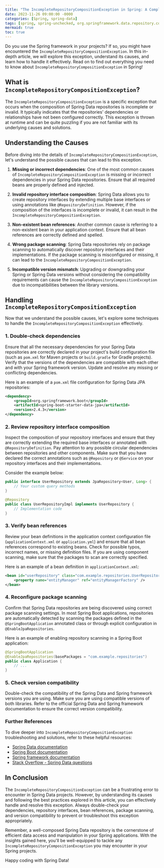 ```yaml
---
title: "The IncompleteRepositoryCompositionException in Spring: A Complete Guide"
date: 2023-11-26 09:00:00 -0000
categories: [Spring, spring-data]
tags: [spring, spring-unchecked, org.springframework.data.repository.core.support]
mermaid: true
toc: true
---
```



Do you use the Spring framework in your projects? If so, you might have encountered the `IncompleteRepositoryCompositionException`. In this in-depth article, we will explore this exception, understand its causes, and learn how to handle it effectively. Read on to find out everything you need to know about `IncompleteRepositoryCompositionException` in Spring!

## What is `IncompleteRepositoryCompositionException`?

The `IncompleteRepositoryCompositionException` is a specific exception that occurs when the composition of Spring Data repositories is incomplete or invalid. It typically indicates that the repositories' dependencies or relationships have not been configured correctly. This exception is thrown at runtime and can be quite puzzling if you are not familiar with its underlying causes and solutions.

## Understanding the Causes

Before diving into the details of `IncompleteRepositoryCompositionException`, let's understand the possible causes that can lead to this exception.

1. **Missing or incorrect dependencies**: One of the most common causes of `IncompleteRepositoryCompositionException` is missing or incorrect dependencies in your Spring Data repositories. Ensure that all required beans are properly defined and injected.

2. **Invalid repository interface composition**: Spring Data allows you to create repository interfaces by extending multiple base interfaces or using annotations like `@RepositoryDefinition`. However, if the composition of the interfaces is incomplete or invalid, it can result in the `IncompleteRepositoryCompositionException`.

3. **Non-existent bean references**: Another common cause is referring to a non-existent bean in your application context. Ensure that all bean references are correctly defined and spelled.

4. **Wrong package scanning**: Spring Data repositories rely on package scanning to automatically discover repository interfaces and their implementations. If the package scanning is misconfigured or missing, it can lead to the `IncompleteRepositoryCompositionException`.

5. **Incompatible version mismatch**: Upgrading or downgrading your Spring or Spring Data versions without considering the compatibility requirements can cause the `IncompleteRepositoryCompositionException` due to incompatibilities between the library versions.

## Handling `IncompleteRepositoryCompositionException`

Now that we understand the possible causes, let's explore some techniques to handle the `IncompleteRepositoryCompositionException` effectively.

### 1. Double-check dependencies

Ensure that all the necessary dependencies for your Spring Data repositories are correctly declared in your project's build configuration file (such as `pom.xml` for Maven projects or `build.gradle` for Gradle projects). Verify that the versions of the dependencies are compatible with each other and with your Spring framework version. Update and resolve any missing or conflicting dependencies.

Here is an example of a `pom.xml` file configuration for Spring Data JPA repositories:

```xml
<dependency>
    <groupId>org.springframework.boot</groupId>
    <artifactId>spring-boot-starter-data-jpa</artifactId>
    <version>2.4.3</version>
</dependency>
```

### 2. Review repository interface composition

Inspect the composition of your repository interfaces and ensure that they are correctly extending the required base interfaces or annotated with `@RepositoryDefinition`. Pay attention to any possible circular dependencies between repositories and other components. Make sure that you have declared the correct annotations such as `@Repository` or `@Service` on your repository interfaces and their implementations.

Consider the example below:

```java
public interface UserRepository extends JpaRepository<User, Long> {
    // Your custom query methods
}

@Repository
public class UserRepositoryImpl implements UserRepository {
    // Implementation code
}
```

### 3. Verify bean references

Review your bean definitions in the application context configuration file (`applicationContext.xml` or `application.yml`) and ensure that all bean references correspond to existing beans. Check for possible typos, incorrect names, or missing definition files. If you are using component scanning, make sure that the packages to scan are correctly specified.

Here is an example of a bean definition in `applicationContext.xml`:

```xml
<bean id="userRepository" class="com.example.repositories.UserRepositoryImpl">
    <property name="entityManager" ref="entityManagerFactory" />
</bean>
```

### 4. Reconfigure package scanning

Confirm that Spring Data repositories are being discovered using correct package scanning settings. In most Spring Boot applications, repositories are automatically detected by scanning the packages defined in the `@SpringBootApplication` annotated class or through explicit configuration in `@EnableJpaRepositories`.

Here is an example of enabling repository scanning in a Spring Boot application:

```java
@SpringBootApplication
@EnableJpaRepositories(basePackages = "com.example.repositories")
public class Application {
    // ...
}
```

### 5. Check version compatibility

Double-check the compatibility of the Spring Data and Spring framework versions you are using. Make sure you are using compatible versions of both libraries. Refer to the official Spring Data and Spring framework documentation to ensure the correct version compatibility.

### Further References

To dive deeper into `IncompleteRepositoryCompositionException` troubleshooting and solutions, refer to these helpful resources:

- [Spring Data documentation](https://docs.spring.io/spring-data/commons/docs/current/reference/html/#repositories.composing-repositories)
- [Spring Boot documentation](https://docs.spring.io/spring-boot/docs/current/reference/htmlsingle/#boot-features-spring-data-jpa-repositories)
- [Spring framework documentation](https://docs.spring.io/spring-framework/docs/current/reference/html/core.html#beans)
- [Stack Overflow - Spring Data questions](https://stackoverflow.com/questions/tagged/spring-data)

## In Conclusion

The `IncompleteRepositoryCompositionException` can be a frustrating error to encounter in Spring Data projects. However, by understanding its causes and following the best practices explored in this article, you can effectively handle and resolve this exception. Always double-check your dependencies, repository interfaces, bean references, package scanning, and version compatibility to prevent or troubleshoot this exception appropriately.

Remember, a well-composed Spring Data repository is the cornerstone of efficient data access and manipulation in your Spring applications. With the insights gained here, you'll be well-equipped to tackle any `IncompleteRepositoryCompositionException` you may encounter in your Spring projects.

Happy coding with Spring Data!
